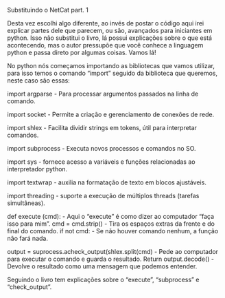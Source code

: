 Substituindo o NetCat part. 1

Desta vez escolhi algo diferente, ao invés de postar o código aqui irei explicar partes dele que parecem, ou são, avançados para iniciantes em python. Isso não substitui o livro, lá possui explicações sobre o que está acontecendo, mas o autor pressupõe que você conhece a linguagem python e passa direto por algumas coisas. Vamos lá!

No python nós começamos importando as bibliotecas que vamos utilizar, para isso temos o comando “import” seguido da biblioteca que queremos, neste caso são essas:


import argparse - Para processar argumentos passados na linha de comando.  

import socket - Permite a criação e gerenciamento de conexões de rede.  

import shlex - Facilita dividir strings em tokens, útil para interpretar comandos.  

import subprocess - Executa novos processos e comandos no SO.  

import sys - fornece acesso a variáveis e funções relacionadas ao interpretador python.  

import textwrap - auxilia na formatação de texto em blocos ajustáveis.  

import threading - suporte a execução de múltiplos threads (tarefas simultâneas).   



def execute (cmd): - Aqui o “execute” é como dizer ao computador “faça isso para mim”.
cmd = cmd.strip() - Tira os espaços extras da frente e do final do comando.
if not cmd: - Se não houver comando nenhum, a função não fará nada.

output = suprocess.acheck_output(shlex.split(cmd) - Pede ao computador para executar o comando e guarda o resultado.
Return output.decode() - Devolve o resultado como uma mensagem que podemos entender.

Seguindo o livro tem explicações sobre o “execute”, “subprocess” e “check_output”.
